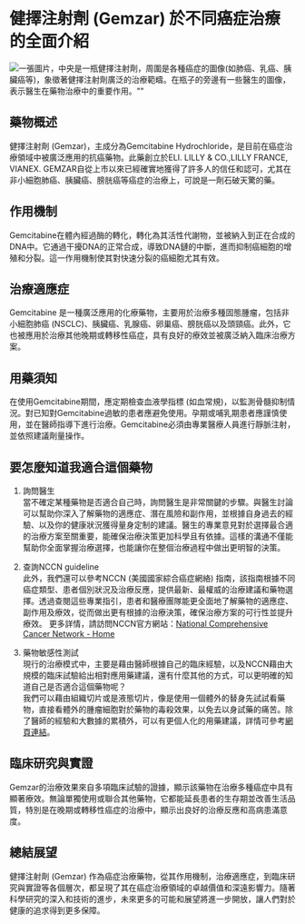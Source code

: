 # 健擇注射劑 (Gemzar) 於不同癌症治療的全面介紹
![一張圖片，中央是一瓶健擇注射劑，周圍是各種癌症的圖像(如肺癌、乳癌、胰臟癌等)，象徵著健擇注射劑廣泛的治療範疇。在瓶子的旁邊有一些醫生的圖像，表示醫生在藥物治療中的重要作用。""](https://i.imgur.com/7MRUhW1.jpeg)

## 藥物概述

健擇注射劑 (Gemzar)，主成分為Gemcitabine Hydrochloride，是目前在癌症治療領域中被廣泛應用的抗癌藥物。此藥創立於ELI. LILLY & CO.,LILLY FRANCE, VIANEX. GEMZAR自從上市以來已經確實地獲得了許多人的信任和認可，尤其在非小細胞肺癌、胰臟癌、膀胱癌等癌症的治療上，可說是一劑石破天驚的藥。

## 作用機制

Gemcitabine在體內經過酶的轉化，轉化為其活性代謝物，並被納入到正在合成的DNA中。它通過干擾DNA的正常合成，導致DNA鏈的中斷，進而抑制癌細胞的增殖和分裂。這一作用機制使其對快速分裂的癌細胞尤其有效。

## 治療適應症

Gemcitabine 是一種廣泛應用的化療藥物，主要用於治療多種固態腫瘤，包括非小細胞肺癌 (NSCLC)、胰臟癌、乳腺癌、卵巢癌、膀胱癌以及頭頸癌。此外，它也被應用於治療其他晚期或轉移性癌症，具有良好的療效並被廣泛納入臨床治療方案。

## 用藥須知

在使用Gemcitabine期間，應定期檢查血液學指標 (如血常規)，以監測骨髓抑制情況。對已知對Gemcitabine過敏的患者應避免使用。孕期或哺乳期患者應謹慎使用，並在醫師指導下進行治療。Gemcitabine必須由專業醫療人員進行靜脈注射，並依照建議劑量操作。

## 要怎麼知道我適合這個藥物 

1. 詢問醫生  
當不確定某種藥物是否適合自己時，詢問醫生是非常關鍵的步驟。與醫生討論可以幫助你深入了解藥物的適應症、潛在風險和副作用，並根據自身過去的經驗、以及你的健康狀況獲得量身定制的建議。醫生的專業意見對於選擇最合適的治療方案至關重要，能確保治療決策更加科學且有依據。這樣的溝通不僅能幫助你全面掌握治療選擇，也能讓你在整個治療過程中做出更明智的決策。 

2. 查詢NCCN guideline  
此外，我們還可以參考NCCN (美國國家綜合癌症網絡) 指南，該指南根據不同癌症類型、患者個別狀況及治療反應，提供最新、最權威的治療建議和藥物選擇。透過查閱這些專業指引，患者和醫療團隊能更全面地了解藥物的適應症、副作用及療效，從而做出更有根據的治療決策，確保治療方案的可行性並提升療效。 
更多詳情，請訪問NCCN官方網站：[National Comprehensive Cancer Network - Home](https://www.nccn.org/)

3. 藥物敏感性測試  
現行的治療模式中，主要是藉由醫師根據自己的臨床經驗，以及NCCN藉由大規模的臨床試驗給出相對應用藥建議，還有什麼其他的方式，可以更明確的知道自己是否適合這個藥物呢？   
我們可以藉由組織切片或是液態切片，像是使用一個體外的替身先試試看藥物，直接看體外的腫瘤細胞對於藥物的毒殺效果，以免去以身試藥的痛苦。除了醫師的經驗和大數據的累積外，可以有更個人化的用藥建議，詳情可參考[網頁連結](https://info.cancerfree.io/)。

## 臨床研究與實證

Gemzar的治療效果來自多項臨床試驗的證據，顯示該藥物在治療多種癌症中具有顯著療效。無論單獨使用或聯合其他藥物，它都能延長患者的生存期並改善生活品質，特別是在晚期或轉移性癌症的治療中，顯示出良好的治療反應和高病患滿意度。

## 總結展望

健擇注射劑 (Gemzar) 作為癌症治療藥物，從其作用機制，治療適應症，到臨床研究與實證等各個層次，都呈現了其在癌症治療領域的卓越價值和深遠影響力。隨著科學研究的深入和技術的進步，未來更多的可能和展望將進一步開放，讓人們對於健康的追求得到更多保障。
